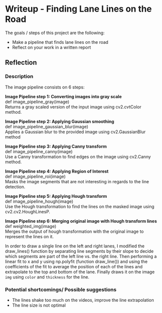 # Writeup - Finding Lane Lines on the Road

The goals / steps of this project are the following:
* Make a pipeline that finds lane lines on the road
* Reflect on your work in a written report


## Reflection

### Description

The image pipeline consists on 6 steps: 

**Image Pipeline step 1: Converting images into gray scale**    
def image_pipeline_gray(image)    
Returns a gray scaled version of the input image using cv2.cvtColor method. 

**Image Pipeline step 2: Applying Gaussian smoothing**    
def image_pipeline_gaussian_blur(image)    
Applies a Gaussian blur to the provided image using cv2.GaussianBlur method    
 
**Image Pipeline step 3: Applying Canny transform**    
def image_pipeline_canny(image)    
Use a Canny transformation to find edges on the image using cv2.Canny method.
 
**Image Pipeline step 4: Applying Region of Interest**    
def image_pipeline_roi(image)    
Masks the image segments that are not interesting in regards to the line detection.

**Image Pipeline step 5: Applying Hough transform**    
def image_pipeline_hough(image)    
Use the Hough transformation to find the lines on the masked image using cv2.cv2.HoughLinesP. 

**Image Pipeline step 6: Merging original image with Hough transform lines**   
def weighted_img(image)    
Merges the output of hough transformation with the original image to represent the lines on it. 

In order to draw a single line on the left and right lanes, I modified the draw_lines() function by 
separating line segments by their slope to decide which segments are part of the left line vs. the right line.
Then performing a linear fit to x and y using np.polyfit (function draw_line()) and using the coefficients of the fit to average the position of each of the lines and extrapolate to the top and bottom of the lane. Finally draws it on the image `img` using `color` and `thickness` for the line.


### Potential shortcomings/ Possible suggestions

- The lines shake too much on the videos, improve the line extrapolation
- The line size is not optimal

